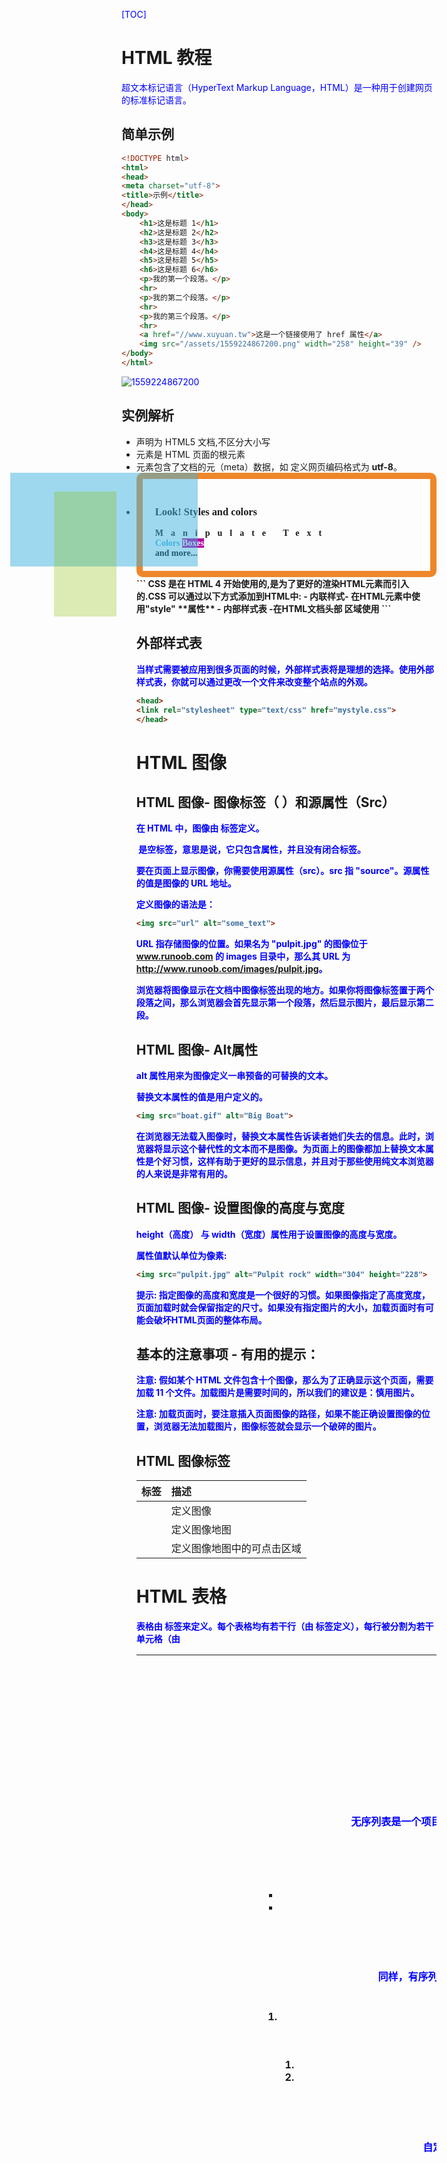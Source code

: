 [TOC]

# HTML 教程

超文本标记语言（HyperText Markup Language，HTML）是一种用于创建网页的标准标记语言。

## 简单示例

```html
<!DOCTYPE html>
<html>
<head>
<meta charset="utf-8">
<title>示例</title>
</head>
<body>
    <h1>这是标题 1</h1>
    <h2>这是标题 2</h2>
    <h3>这是标题 3</h3>
    <h4>这是标题 4</h4>
    <h5>这是标题 5</h5>
    <h6>这是标题 6</h6>
    <p>我的第一个段落。</p>
    <hr>
    <p>我的第二个段落。</p>
    <hr>
    <p>我的第三个段落。</p>
    <hr>
    <a href="//www.xuyuan.tw">这是一个链接使用了 href 属性</a>
    <img src="/assets/1559224867200.png" width="258" height="39" />
</body>
</html>
```

![1559224867200](assets/1559224867200.png)

## 实例解析

- **<!DOCTYPE html>** 声明为 HTML5 文档,不区分大小写
- **<html>** 元素是 HTML 页面的根元素
- **<head>** 元素包含了文档的元（meta）数据，如 **<meta charset="utf-8">** 定义网页编码格式为 **utf-8**。
- **<title>** 元素描述了文档的标题
- **<body>** 元素包含了可见的页面内容
- **<h1>** 元素定义一个大标题
- **<p>** 元素定义一个段落

# HTML 元素

## HTML 元素

| 开始标签 *             | 元素内容     | 结束标签 * |
| :--- | :----- | :--- |
| <p>                    | 这是一个段落 | </p>       |
| <a href="default.htm"> | 这是一个链接 | </a>       |
| <br>                   | 换行         |            |

*****开始标签常被称为**起始标签（opening tag）**，结束标签常称为**闭合标签（closing tag）**。

## HTML 元素语法

- HTML 元素以**开始标签**起始
- HTML 元素以**结束标签**终止
- **元素的内容**是开始标签与结束标签之间的内容
- 某些 HTML 元素具有**空内容（empty content）**
- 空元素**在开始标签中进行关闭**（以开始标签的结束而结束）
- 大多数 HTML 元素可拥有**属性**

## 不要忘记结束标签

即使您忘记了使用结束标签，大多数浏览器也会正确地显示 HTML。但不要依赖这种做法。忘记使用结束标签会产生不可预料的结果或错误。

## HTML 空元素

没有内容的 HTML 元素被称为空元素。空元素是在开始标签中关闭的。`<br>` 就是没有关闭标签的空元素（`<br>` 标签定义换行）。在 XHTML、XML 以及未来版本的 HTML 中，所有元素都必须被关闭。在开始标签中添加斜杠，比如 `<br />`，是关闭空元素的正确方法，HTML、XHTML 和 XML 都接受这种方式。即使 `<br>` 在所有浏览器中都是有效的，但使用 `<br />` 其实是更长远的保障。


## 使用小写标签

HTML 标签对大小写不敏感：<P> 等同于 <p>。许多网站都使用大写的 HTML 标签。万维网联盟（W3C）在 HTML 4 中**推荐**使用小写，而在未来 (X)HTML 版本中**强制**使用小写。

# HTML 属性

属性是 HTML 元素提供的附加信息。

- HTML 元素可以设置**属性**
- 属性可以在元素中添加**附加信息**
- 属性一般描述于**开始标签**
- 属性总是以名称/值对的形式出现，**比如：name="value"**。

## 属性实例

HTML 链接由 <a> 标签定义。链接的地址在 **href 属性**中指定： 

```html
<a href="http://www.runoob.com">这是一个链接</a>
```

## HTML 属性常用引用属性值

属性值应该始终被包括在引号内。

双引号是最常用的，不过使用单引号也没有问题。

**提示:** 在某些个别的情况下，比如属性值本身就含有双引号，那么您必须使用单引号，例如：name='John "ShotGun" Nelson'

## HTML 属性参考手册

查看完整的HTML属性列表:  [HTML 标签参考手册](http://www.runoob.com/tags/html-reference.html)。

下面列出了适用于大多数 HTML 元素的属性：

| 属性  | 描述                                                         |
| :---- | :----- |
| class | 为html元素定义一个或多个类名（classname）(类名从样式文件引入) |
| id    | 定义元素的唯一id                                             |
| style | 规定元素的行内样式（inline style）                           |
| title | 描述了元素的额外信息 (作为工具条使用)                        |

更多标准属性说明：  [HTML 标准属性参考手册](http://www.runoob.com/tags/ref-standardattributes.html).

# HTML 标题

## HTML 标题

标题（Heading）是通过 <h1> - <h6> 标签进行定义的.

**注释:** 浏览器会自动地在标题的前后添加空行。

请确保将 HTML 标题 标签只用于标题。不要仅仅是为了生成**粗体**或**大号**的文本而使用标题。因为用户可以通过标题来快速浏览您的网页，所以用标题来呈现文档结构是很重要的。应该将 h1 用作主标题（最重要的），其后是 h2（次重要的），再其次是 h3，以此类推。

## HTML 水平线

```html
<hr> 标签在 HTML 页面中创建水平线。
```

```html
<p>这是一个段落。</p>
<hr>
<p>这是一个段落。</p>
<hr>
<p>这是一个段落。</p>
```

## HTML 注释

```html
<!-- 这是一个注释 -->
```

**注释:** 开始括号之后（左边的括号）需要紧跟一个叹号，结束括号之前（右边的括号）不需要，合理地使用注释可以对未来的代码编辑工作产生帮助。。

## HTML 提示 - 如何查看源代码

单击右键，然后选择"查看源文件"（IE）或"查看页面源代码"（Firefox）。

## HTML 标签参考手册

菜鸟教程的标签参考手册提供了有关这些标题及其属性的更多信息。

您将在本教程下面的章节中学到更多有关 HTML 标签和属性的知识。

| 标签                                            | 描述           |
| :---- | :- |
| [<html>](http://www.runoob.com/tags/tag-html.html) | 定义 HTML 文档 |
| [<body>](http://www.runoob.com/tags/tag-body.html) | 定义文档的主体 |
| [<h1>](http://www.runoob.com/tags/tag-hn.html) | 定义 HTML 标题 |
| [<hr>](http://www.runoob.com/tags/tag-hr.html)  | 定义水平线     |
| [<!--...-->](http://www.runoob.com/tags/tag-comment.html) | 定义注释       |
| [<p>](http://www.runoob.com/tags/tag-p.html) | 定义一个段落 |
| [<br>](http://www.runoob.com/tags/tag-br.html) | 插入单个折行（换行） |

 段落是通过 <p> 标签定义的。

**注意：**浏览器会自动地在段落的前后添加空行。（</p> 是块级元素）

## HTML 折行

如果您希望在不产生一个新段落的情况下进行换行（新行），请使用 **<br>**

```html
<p>这个<br>段落<br>演示了分行的效果</p>
```

`<br />` 元素是一个空的 HTML 元素。由于关闭标签没有任何意义，因此它没有结束标签。

## HTML 输出- 使用提醒

我们无法确定 HTML 被显示的确切效果。屏幕的大小，以及对窗口的调整都可能导致不同的结果。对于 HTML，您无法通过在 HTML 代码中添加额外的空格或换行来改变输出的效果。

当显示页面时，浏览器会移除源代码中多余的空格和空行。所有连续的空格或空行都会被算作一个空格。需要注意的是，HTML 代码中的所有连续的空行（换行）也被显示为**一个空格**。

# HTML 文本格式化

## HTML 文本格式化

```html
<!DOCTYPE html>
<html>
<head> 
<meta charset="utf-8"> 
<title>菜鸟教程(runoob.com)</title> 
</head> 
<body>

<b>加粗文本</b><br><br>
<i>斜体文本</i><br><br>
<code>电脑自动输出</code><br><br>
这是 <sub> 下标</sub> 和 <sup> 上标</sup>

</body>
</html>
```

![1559227316941](assets/1559227316941.png)



## HTML 格式化标签

HTML 使用标签 <b>("bold") 与 <i>("italic") 对输出的文本进行格式, 如：**粗体** or *斜体* 

**通常标签 <strong> 替换加粗标签 <b> 来使用, <em> 替换 <i>标签使用。**    然而，这些标签的含义是不同的：    <b> 与<i> 定义粗体或斜体文本。    <strong> 或者 <em>意味着你要呈现的文本是重要的，所以要突出显示。现今所有主要浏览器都能渲染各种效果的字体。不过，未来浏览器可能会支持更好的渲染效果。

```html
<em>强调文本</em><br>
<strong>加粗文本</strong><br>
<dfn>定义项目</dfn><br>
<code>一段电脑代码</code><br>
<samp>计算机样本</samp><br>
<kbd>键盘输入</kbd><br>
<var>变量</var>
```



## HTML 文本格式化标签

| 标签                                           | 描述         |
| :--- | :----- |
| [<b>](http://www.runoob.com/tags/tag-b.html)   | 定义粗体文本 |
| [<em>](http://www.runoob.com/tags/tag-em.html) | 定义着重文字 |
| [<i>](http://www.runoob.com/tags/tag-i.html)   | 定义斜体字   |
| [<small>](http://www.runoob.com/tags/tag-small.html) | 定义小号字   |
| [<strong>](http://www.runoob.com/tags/tag-strong.html) | 定义加重语气 |
| [<sub>](http://www.runoob.com/tags/tag-sub.html) | 定义下标字   |
| [<sup>](http://www.runoob.com/m/tags/tag-sup.html) | 定义上标字   |
| [<ins>](http://www.runoob.com/tags/tag-ins.html) | 定义插入字   |
| [<del>](http://www.runoob.com/tags/tag-del.html) | 定义删除字   |

## HTML "计算机输出" 标签

| 标签                                         | 描述               |
| :- | :----- |
| [<code>](http://www.runoob.com/tags/tag-code.html) | 定义计算机代码     |
| [<kbd>](http://www.runoob.com/tags/tag-kbd.html) | 定义键盘码         |
| [<samp>](http://www.runoob.com/tags/tag-samp.html) | 定义计算机代码样本 |
| [<var>](http://www.runoob.com/tags/tag-var.html) | 定义变量           |
| [<pre>](http://www.runoob.com/tags/tag-pre.html) | 定义预格式文本     |

## HTML 引文, 引用, 及标签定义

| 标签                                               | 描述               |
| :- | :----- |
| [<abbr>](http://www.runoob.com/tags/tag-abbr.html) | 定义缩写           |
| [<address>](http://www.runoob.com/tags/tag-address.html) | 定义地址           |
| [<bdo>](http://www.runoob.com/tags/tag-bdo.html) | 定义文字方向       |
| [<blockquote>](http://www.runoob.com/tags/tag-blockquote.html) | 定义长的引用       |
| [<q>](http://www.runoob.com/tags/tag-q.html)       | 定义短的引用语     |
| [<cite>](http://www.runoob.com/tags/tag-cite.html) | 定义引用、引证     |
| [<dfn>](http://www.runoob.com/tags/tag-dfn.html)   | 定义一个定义项目。 |

<p>该段落文字从左到右显示。</p>  
<p><bdo dir="rtl">该段落文字从右到左显示。</bdo></p>  

<blockquote cite="http://www.worldwildlife.org/who/index.html">
For 50 years, WWF has been protecting the future of nature. The world's leading conservation organization, WWF works in 100 countries and is supported by 1.2 million members in the United States and close to 5 million globally.
</blockquote>

# HTML 链接

HTML使用标签 <a>来设置超文本链接。

在标签<a> 中使用了href属性来描述链接的地址。

默认情况下，链接将以以下形式出现在浏览器中：

- 一个未访问过的链接显示为蓝色字体并带有下划线。
- 访问过的链接显示为紫色并带有下划线。
- 点击链接时，链接显示为红色并带有下划线。

> 注意：如果为这些超链接设置了 CSS 样式，展示样式会根据 CSS 的设定而显示。

```html
<a href="url">链接文本</a>
```

href 属性描述了链接的目标。

## HTML 链接 - target 属性

使用 target 属性，你可以定义被链接的文档在何处显示。

```html
<a href="http://www.runoob.com/" target="_blank">访问菜鸟教程!</a>
```

## HTML 链接 - id 属性

id属性可用于创建在一个HTML文档书签标记。

**提示:** 书签是不以任何特殊的方式显示，在HTML文档中是不显示的，所以对于读者来说是隐藏的。

在HTML文档中插入ID:

```html
<a id="tips">有用的提示部分</a>
```

在HTML文档中创建一个链接到"有用的提示部分(id="tips"）"：

```html
<a href="#tips">访问有用的提示部分</a>
```

或者，从另一个页面创建一个链接到"有用的提示部分(id="tips"）"：

```html
<a href="http://www.runoob.com/html/html-links.html#tips">

 访问有用的提示部分</a>
```

**注释：** 请始终将正斜杠添加到子文件夹。

# HTML <head>

## HTML `<head>` 元素

<head> 元素包含了所有的头部标签元素。在  <head>元素中你可以插入脚本（scripts）, 样式文件（CSS），及各种meta信息。

可以添加在头部区域的元素标签为: <title>, <style>,   <meta>, <link>,   <script>, <noscript>, and <base>.

## HTML `<title>` 元素


- 定义了浏览器工具栏的标题
- 当网页添加到收藏夹时，显示在收藏夹中的标题
- 显示在搜索引擎结果页面的标题

## HTML `<base>` 元素

<base> 标签描述了基本的链接地址/链接目标，该标签作为HTML文档中所有的链接标签的默认链接:


```html
<head>
<base href="http://www.runoob.com/images/" target="_blank">
</head>
```

## HTML `<link>` 元素

<link> 标签定义了文档与外部资源之间的关系。

<link> 标签通常用于链接到样式表:

```html
<head>
<link rel="stylesheet" type="text/css" href="mystyle.css">
</head>
```

## HTML `<style>` 元素

<style> 标签定义了HTML文档的样式文件引用地址.

在<style> 元素中你也可以直接添加样式来渲染 HTML 文档:

```
<head>
<style type="text/css">
body {background-color:yellow}
p {color:blue}
</style>
</head>
```

## HTML `<meta>` 元素

<meta> 标签提供了元数据.元数据也不显示在页面上，但会被浏览器解析。
<meta> 一般放置于 <head> 区域


META 元素通常用于指定网页的描述，关键词，文件的最后修改时间，作者，和其他元数据。可以使用于浏览器（如何显示内容或重新加载页面），搜索引擎（关键词），或其他Web服务。

为搜索引擎定义关键词:

```html
<meta name="keywords" content="HTML, CSS, XML, XHTML, JavaScript">
```

为网页定义描述内容:

```html
<meta name="description" content="免费 Web & 编程 教程">
```

定义网页作者:

```html
<meta name="author" content="Runoob">
```

每30秒钟刷新当前页面:

```html
<meta http-equiv="refresh" content="30">
```



## HTML `<script>` 元素

<script>标签用于加载脚本文件，如： JavaScript。

<script> 元素在以后的章节中会详细描述。
# HTML 样式- CSS



CSS (Cascading Style Sheets) 用于渲染HTML元素标签的样式.

```html
<!DOCTYPE html>
<html>
<head> 
<meta charset="utf-8"> 
<title>菜鸟教程(runoob.com)</title> 
</head>
<body>

<div style="opacity:0.5;position:absolute;left:50px;width:300px;height:150px;background-color:#40B3DF"></div>

<div style="font-family:verdana;padding:20px;border-radius:10px;border:10px solid #EE872A;">

<div style="opacity:0.3;position:absolute;left:120px;width:100px;height:200px;background-color:#8AC007"></div>

<h3>Look! Styles and colors</h3>

<div style="letter-spacing:12px;">Manipulate Text</div>

<div style="color:#40B3DF;">Colors
<span style="background-color:#B4009E;color:#ffffff;">Boxes</span>
</div>

<div style="color:#000000;">and more...</div>

</div>

</body>
</html>
```



CSS 是在 HTML 4 开始使用的,是为了更好的渲染HTML元素而引入的.CSS 可以通过以下方式添加到HTML中:

- 内联样式- 在HTML元素中使用"style" **属性**
- 内部样式表 -在HTML文档头部 <head> 区域使用<style> **元素** 来包含CSS
- 外部引用 - 使用外部 CSS **文件**

最好的方式是通过外部引用CSS文件.HTML教程中我们使用了内联CSS样式来介绍实例.



## 内联样式

当特殊的样式需要应用到个别元素时，就可以使用内联样式。 使用内联样式的方法是在相关的标签中使用样式属性。样式属性可以包含任何 CSS 属性。以下实例显示出如何改变段落的颜色和左外边距。

<p style="color:blue;margin-left:20px;">This is a paragraph.</p>

## HTML样式实例 - 背景颜色

背景色属性（background-color）定义一个元素的背景颜色：

```
<body style="background-color:yellow;"> 
<h2 style="background-color:red;">这是一个标题</h2> 
<p style="background-color:green;">这是一个段落。</p> 
</body>
```

![1559263810219](assets/1559263810219.png)



## HTML 样式实例 - 字体, 字体颜色 ，字体大小

我们可以使用font-family（字体），color（颜色），和font-size（字体大小）属性来定义字体的样式:

<h1 style="font-family:verdana;">一个标题</h1> 
<p style="font-family:arial;color:red;font-size:20px;">一个段落。</p>

## HTML 样式实例 - 文本对齐方式

使用 text-align（文字对齐）属性指定文本的水平与垂直对齐方式：

<h1 style="text-align:center;">居中对齐的标题</h1> 
<p>这是一个段落。</p>

## 内部样式表

当**单个文件需要特别样式**时，就可以使用内部样式表。你可以在<head> 部分通过 <style>标签定义内部样式表:

```html
<head>
<style type="text/css">
body {background-color:yellow;}
p {color:blue;}
</style>
</head>
```

## 外部样式表

当样式需要**被应用到很多页面**的时候，外部样式表将是理想的选择。使用外部样式表，你就可以通过更改一个文件来改变整个站点的外观。

```html
<head>
<link rel="stylesheet" type="text/css" href="mystyle.css">
</head>     
```

# HTML 图像

## HTML 图像- 图像标签（ <img>）和源属性（Src）

在 HTML 中，图像由<img> 标签定义。

<img> 是空标签，意思是说，它只包含属性，并且没有闭合标签。

要在页面上显示图像，你需要使用源属性（src）。src 指 "source"。源属性的值是图像的 URL 地址。

**定义图像的语法是：**

```html
<img src="url" alt="some_text">
```

  URL 指存储图像的位置。如果名为 "pulpit.jpg" 的图像位于 www.runoob.com 的 images 目录中，那么其 URL 为 <http://www.runoob.com/images/pulpit.jpg>。 

浏览器将图像显示在文档中**图像标签出现的地方**。如果你将图像标签置于两个段落之间，那么浏览器会首先显示第一个段落，然后显示图片，最后显示第二段。 

##   HTML  图像- Alt属性

  alt 属性用来为图像定义一串预备的可替换的文本。

  替换文本属性的值是用户定义的。 

```html
<img src="boat.gif" alt="Big Boat">
```

在浏览器无法载入图像时，替换文本属性告诉读者她们失去的信息。此时，浏览器将显示这个替代性的文本而不是图像。为页面上的图像都加上替换文本属性是个好习惯，这样有助于更好的显示信息，并且对于那些使用纯文本浏览器的人来说是非常有用的。

##   HTML 图像- 设置图像的高度与宽度

  height（高度） 与 width（宽度）属性用于设置图像的高度与宽度。

  属性值默认单位为像素:

```html
<img src="pulpit.jpg" alt="Pulpit rock" width="304" height="228">
```

**提示:** 指定图像的高度和宽度是一个很好的习惯。如果图像指定了高度宽度，页面加载时就会保留指定的尺寸。如果没有指定图片的大小，加载页面时有可能会破坏HTML页面的整体布局。

## 基本的注意事项 - 有用的提示：

**注意:** 假如某个 HTML 文件包含十个图像，那么为了正确显示这个页面，需要加载 11 个文件。加载图片是需要时间的，所以我们的建议是：慎用图片。 

**注意:** 加载页面时，要注意插入页面图像的路径，如果不能正确设置图像的位置，浏览器无法加载图片，图像标签就会显示一个破碎的图片。

## HTML 图像标签

| 标签                                         | 描述                       |
| :- | :- |
| [<img>](http://www.runoob.com/tags/tag-img.html) | 定义图像                   |
| [<map>](http://www.runoob.com/tags/tag-map.html) | 定义图像地图               |
| [<area>](http://www.runoob.com/tags/tag-area.html) | 定义图像地图中的可点击区域 |

# HTML 表格

表格由 <table> 标签来定义。每个表格均有若干行（由 <tr> 标签定义），每行被分割为若干单元格（由 <td> 标签定义）。字母 td 指表格数据（table data），即数据单元格的内容。数据单元格可以包含文本、图片、列表、段落、表单、水平线、表格等等。

<table border="1">
    <tr>
        <th>Header 1</th>
        <th>Header 2</th>
    </tr>
    <tr>
        <td>row 1, cell 1</td>
        <td>row 1, cell 2</td>
    </tr>
    <tr>
        <td>row 2, cell 1</td>
        <td>row 2, cell 2</td>
    </tr>
</table>

## HTML 表格和边框属性

如果不定义边框属性，表格将不显示边框。有时这很有用，但是大多数时候，我们希望显示边框。 

## HTML 表格表头

表格的表头使用 <th> 标签进行定义。

# HTML 列表

HTML 支持有序、无序和定义列表:

## HTML无序列表

无序列表是一个项目的列表，此列项目使用粗体圆点（典型的小黑圆圈）进行标记。

无序列表使用 <ul> 标签

<ul>
<li>Coffee</li>
<li>Milk</li>
</ul>

## HTML 有序列表

同样，有序列表也是一列项目，列表项目使用数字进行标记。 有序列表始于 <ol> 标签。每个列表项始于 <li> 标签。

列表项使用数字来标记。

<ol>
<li>Coffee</li>
<li>Milk</li>
</ol>



## HTML 自定义列表

自定义列表不仅仅是一列项目，而是项目及其注释的组合。

自定义列表以 <dl> 标签开始。每个自定义列表项以 <dt> 开始。每个自定义列表项的定义以 <dd> 开始。

<dl>
<dt>Coffee</dt>
<dd>- black hot drink</dd>
<dt>Milk</dt>
<dd>- white cold drink</dd>
</dl>

# HTML `<div>` 和`<span>`



HTML 可以通过 <div> 和 <span>将元素组合起来。



## HTML 区块元素

大多数 HTML 元素被定义为**块级元素**或**内联元素**。

块级元素在浏览器显示时，通常会以新行来开始（和结束）。

实例: <h1>, <p>, <ul>, <table>

## HTML 内联元素

内联元素在显示时通常不会以新行开始。

实例: <b>, <td>, <a>, <img>

## HTML `<div>` 元素

HTML <div> 元素是块级元素，它可用于组合其他 HTML 元素的容器。

<div> 元素没有特定的含义。除此之外，由于它属于块级元素，浏览器会在其前后显示折行。

如果与 CSS 一同使用，<div> 元素可用于对大的内容块设置样式属性。

使用 <table> 元素进行文档布局不是表格的正确用法。

## HTML `<span>` 元素

HTML <span> 元素是内联元素，可用作文本的容器

<span> 元素也没有特定的含义。

当与 CSS 一同使用时，<span> 元素可用于为部分文本设置样式属性。

# HTML 布局

## 网站布局

大多数网站会把内容安排到多个列中（就像杂志或报纸那样）。

大多数网站可以使用 <div> 或者 <table> 元素来创建多列。CSS 用于对元素进行定位，或者为页面创建背景以及色彩丰富的外观。

## HTML 布局 - 使用`<div>` 元素

div 元素是用于分组 HTML 元素的块级元素。

下面的例子使用五个 div 元素来创建多列布局：

```HTML
<!DOCTYPE html>
<html>
<head> 
<meta charset="utf-8"> 
<title>菜鸟教程(runoob.com)</title> 
</head>
<body>

<div id="container" style="width:500px">

<div id="header" style="background-color:#FFA500;">
<h1 style="margin-bottom:0;">主要的网页标题</h1></div>

<div id="menu" style="background-color:#FFD700;height:200px;width:100px;float:left;">
<b>菜单</b><br>
HTML<br>
CSS<br>
JavaScript</div>

<div id="content" style="background-color:#EEEEEE;height:200px;width:400px;float:left;">
内容在这里</div>

<div id="footer" style="background-color:#FFA500;clear:both;text-align:center;">
版权 © runoob.com</div>

</div>
 
</body>
</html>
```

![img](assets/26291745-6A59-45C0-847E-322B55AB6339.jpg)



## HTML 布局 - 使用表格

使用 HTML <table> 标签是创建布局的一种简单的方式。

大多数站点可以使用 <div> 或者 <table> 元素来创建多列。CSS 用于对元素进行定位，或者为页面创建背景以及色彩丰富的外观。

下面的例子使用三行两列的表格 - 第一和最后一行使用 colspan 属性来横跨两列：

```HTML
<!DOCTYPE html>
<html>
<head> 
<meta charset="utf-8"> 
<title>菜鸟教程(runoob.com)</title> 
</head>
<body>
 
<table width="500" border="0">
<tr>
<td colspan="2" style="background-color:#FFA500;">
<h1>主要的网页标题</h1>
</td>
</tr>
 
<tr>
<td style="background-color:#FFD700;width:100px;">
<b>菜单</b><br>
HTML<br>
CSS<br>
JavaScript
</td>
<td style="background-color:#eeeeee;height:200px;width:400px;">
内容在这里</td>
</tr>
 
<tr>
<td colspan="2" style="background-color:#FFA500;text-align:center;">
版权 © runoob.com</td>
</tr>
</table>
 
</body>
</html>
```

上面的 HTML 代码会产生以下结果：

![img](http://www.runoob.com/wp-content/uploads/2013/07/26291745-6A59-45C0-847E-322B55AB6339.jpg)



## HTML 布局 - 有用的提示

**Tip:** 使用 CSS 最大的好处是，如果把 CSS 代码存放到外部样式表中，那么站点会更易于维护。通过编辑单一的文件，就可以改变所有页面的布局。如需学习更多有关 CSS 的知识，请访问我们的[CSS 教程](http://www.runoob.com/css/css-tutorial.html)。

**Tip:** 由于创建高级的布局非常耗时，使用模板是一个快速的选项。通过搜索引擎可以找到很多免费的网站模板（您可以使用这些预先构建好的网站布局，并优化它们）。

# HTML 表单和输入

HTML 表单用于收集不同类型的用户输入。

表单元素是允许用户在表单中输入内容,比如：文本域(textarea)、下拉列表、单选框(radio-buttons)、复选框(checkboxes)等等。

表单使用表单标签 <form> 来设置:

```HTML
<form>
.
input 元素
.
</form>
```

## HTML 表单 - 输入元素

多数情况下被用到的表单标签是输入标签（<input>）。

输入类型是由类型属性（type）定义的。大多数经常被用到的输入类型如下：

## 文本域（Text Fields）

文本域通过<input type="text"> 标签来设定，当用户要在表单中键入字母、数字等内容时，就会用到文本域。

<form>
First name:  <input type="text" name="firstname">
<br>
Last name:  <input type="text" name="lastname">
</form> 

**注意:**表单本身并不可见。同时，在大多数浏览器中，文本域的**缺省宽度是20个字符**。 

## 密码字段

密码字段通过标签<input type="password"> 来定义:

  <form>
  Password:  <input type="password" name="pwd">
  </form> 

**注意:**密码字段字符不会明文显示，而是以星号或圆点替代。

## 单选按钮（Radio Buttons）

<input type="radio"> 标签定义了表单单选框选项

  <form>
  <input type="radio" name="sex" value="male">Male<br>
  <input type="radio" name="sex" value="female">Female
  </form> 
## 复选框（Checkboxes）

<input type="checkbox"> 定义了复选框. 用户需要从若干给定的选择中选取一个或若干选项。

  <form>
  <input type="checkbox" name="vehicle" value="Bike">I have a bike<br>
  <input type="checkbox" name="vehicle" value="Car">I have a car 
  </form> 
## 提交按钮(Submit Button)

<input type="submit"> 定义了提交按钮.

当用户单击确认按钮时，表单的内容会被传送到另一个文件。表单的动作属性定义了目的文件的文件名。由动作属性定义的这个文件通常会对接收到的输入数据进行相关的处理。:

  <form name="input" action="html_form_action.php" method="get">
  Username:  <input type="text" name="user">
  <input type="submit" value="Submit">
  </form> 
如在上面的文本框内键入几个字母，然后点击确认按钮，那么输入数据会传送到 "html_form_action.php" 的页面。该页面将显示出输入的结果。 

# HTML 框架

通过使用框架，你可以在同一个浏览器窗口中显示不止一个页面。

<iframe src="http://www.runoob.com/html/" height="300px" width="99%" style="border: 0px; margin: 0px; padding: 0px;"></iframe>

## Iframe - 设置高度与宽度

height 和 width 属性用来定义iframe标签的高度与宽度。

属性默认以像素为单位, 但是你可以指定其按比例显示 (如："80%")。

```HTML
<iframe src="demo_iframe.htm" width="200" height="200"></iframe>
```

## Iframe - 移除边框

frameborder 属性用于定义iframe表示是否显示边框。

设置属性值为 "0" 移除iframe的边框:

```HTML
<iframe src="demo_iframe.htm" frameborder="0"></iframe>
```

## 使用iframe来显示目标链接页面

iframe可以显示一个目标链接的页面

目标链接的属性必须使用iframe的属性，如下实例:

```HTML
<iframe src="demo_iframe.htm" name="iframe_a"></iframe>
<p><a href="http://www.runoob.com" target="iframe_a">RUNOOB.COM</a></p>
```

# HTML 颜色

------

HTML 颜色由红色、绿色、蓝色混合而成。

------

## 颜色值

HTML 颜色由一个十六进制符号来定义，这个符号由红色、绿色和蓝色的值组成（RGB）。

每种颜色的最小值是0（十六进制：#00）。最大值是255（十六进制：#FF）。

这个表格给出了由三种颜色混合而成的具体效果：

## ![1559265517336](assets/1559265517336.png)颜色名

141个颜色名称是在HTML和CSS颜色规范定义的（17标准颜色，再加124）。下表列出了所有颜色的值，包括十六进制值。[141](https://www.runoob.com/html/html-colornames.html)

# HTML 脚本

JavaScript 使 HTML 页面具有更强的动态和交互性。

## HTML `<script>` 标签

<script> 标签用于定义客户端脚本，比如 JavaScript。

<script> 元素既可包含脚本语句，也可通过 src 属性指向外部脚本文件。

JavaScript 最常用于图片操作、表单验证以及内容动态更新。

## HTML`<noscript>` 标签

<noscript> 标签提供无法使用脚本时的替代内容，比方在浏览器禁用脚本时，或浏览器不支持客户端脚本时。

<noscript>元素可包含普通 HTML 页面的 body 元素中能够找到的所有元素。

只有在浏览器不支持脚本或者禁用脚本时，才会显示 <noscript> 元素中的内容：

```javascript
<script>
document.write("Hello World!")
</script>
<noscript>抱歉，你的浏览器不支持 JavaScript!</noscript>
```

## JavaScript体验

```javascript
document.write("<p>这是一个段落。</p>");
```

## JavaScript事件响应:

```javascript
<button type="button" onclick="myFunction()">点我！</button>
```

## JavaScript处理 HTML 样式:

```HTML
<!DOCTYPE html>
<html>
<head> 
<meta charset="utf-8"> 
<title>菜鸟教程(runoob.com)</title> 
</head>
<body>
	
<h1>我的第一段 JavaScript</h1>
<p id="demo">
JavaScript 能改变 HTML 元素的样式。
</p>
<script>
function myFunction()
{
	x=document.getElementById("demo") // 找到元素
	x.style.color="#ff0000";          // 改变样式
}
</script>
<button type="button" onclick="myFunction()">点击这里</button>
	
</body>
</html>
```

![1559266108942](assets/1559266108942.png)

# HTML 字符实体

------

HTML 中的预留字符必须被替换为字符实体。

一些在键盘上找不到的字符也可以使用字符实体来替换。

------

## HTML 实体

在 HTML 中，某些字符是预留的。

在 HTML 中不能使用小于号（<）和大于号（>），这是因为浏览器会误认为它们是标签。

如果希望正确地显示预留字符，我们必须在 HTML 源代码中使用字符实体（character entities）。 字符实体类似这样：

```
&entity_name;
&#entity_number;
```

如需显示小于号，我们必须这样写：![1559266201850](assets/1559266201850.png)

## 不间断空格(Non-breaking Space)

HTML 中的常用字符实体是不间断空格(`&nbsp;`)。

浏览器总是会截短 HTML 页面中的空格。如果您在文本中写 10 个空格，在显示该页面之前，浏览器会删除它们中的 9 个。如需在页面中增加空格的数量，您需要使用 &nbsp; 字符实体。

## 结合音标符

发音符号是加到字母上的一个"glyph(字形)"。

一些变音符号, 如 尖音符 (  ̀) 和 抑音符 (  ́) 。

变音符号可以出现字母的上面和下面，或者字母里面，或者两个字母间。

变音符号可以与字母、数字字符的组合来使用。

以下是一些实例:

| 音标符 | 字符 | Construct | 输出结果 |
| :----- | :--- | --------- | :------- |
| ̀       | a    | `a&#768;` | à        |
| ́       | a    | `a&#769;` | á        |
| ̂       | a    | `a&#770;` | â        |
| ̃       | a    | `a&#771;` | ã        |

## HTML字符实体

| 显示结果 | 描述        | 实体名称          | 实体编号 |
| :------- | :---------- | :---------------- | :------- |
|          | 空格        | &nbsp;            | &#160;   |
| <        | 小于号      | &lt;              | &#60;    |
| >        | 大于号      | &gt;              | &#62;    |
| &        | 和号        | &amp;             | &#38;    |
| "        | 引号        | &quot;            | &#34;    |
| '        | 撇号        | &apos; (IE不支持) | &#39;    |
| ￠       | 分          | &cent;            | &#162;   |
| £        | 镑          | &pound;           | &#163;   |
| ¥        | 人民币/日元 | &yen;             | &#165;   |
| €        | 欧元        | &euro;            | &#8364;  |
| §        | 小节        | &sect;            | &#167;   |
| ©        | 版权        | &copy;            | &#169;   |
| ®        | 注册商标    | &reg;             | &#174;   |
| ™        | 商标        | &trade;           | &#8482;  |
| ×        | 乘号        | &times;           | &#215;   |
| ÷        | 除号        | &divide;          | &#247;   |

虽然 html 不区分大小写，但实体字符对大小写敏感。

# HTML 统一资源定位器(Uniform Resource Locators)

------

URL 是一个网页地址。

URL可以由字母组成，如"runoob.com"，或互联网协议（IP）地址： 192.68.20.50。大多数人进入网站使用网站域名来访问，因为 名字比数字更容易记住。

------

## URL - 统一资源定位器

Web浏览器通过URL从Web服务器请求页面。

当您点击 HTML 页面中的某个链接时，对应的 <a> 标签指向万维网上的一个地址。

一个统一资源定位器(URL) 用于定位万维网上的文档。

一个网页地址实例: <http://www.runoob.com/html/html-tutorial.html> 语法规则:

**scheme://host.domain:port/path/filename**

说明:

- - scheme - 定义因特网服务的类型。最常见的类型是 http
  - host - 定义域主机（http 的默认主机是 www）
  - domain - 定义因特网域名，比如 runoob.com
  - :port - 定义主机上的端口号（http 的默认端口号是 80）
  - path - 定义服务器上的路径（如果省略，则文档必须位于网站的根目录中）。
  - filename - 定义文档/资源的名称

------

## 常见的 URL Scheme

以下是一些URL scheme：

| Scheme | 访问               | 用于...                             |
| :----- | :----------------- | :---------------------------------- |
| http   | 超文本传输协议     | 以 http:// 开头的普通网页。不加密。 |
| https  | 安全超文本传输协议 | 安全网页，加密所有信息交换。        |
| ftp    | 文件传输协议       | 用于将文件下载或上传至网站。        |
| file   |                    | 您计算机上的文件。                  |

------

## URL 字符编码

URL 只能使用 [ASCII 字符集](https://www.runoob.com/tags/html-ascii.html).来通过因特网进行发送。由于 URL 常常会包含 ASCII 集合之外的字符，URL 必须转换为有效的 ASCII 格式。

URL 编码使用 "%" 其后跟随两位的十六进制数来替换非 ASCII 字符。

URL 不能包含空格。URL 编码通常使用 + 来替换空格。

| 字符 | URL 编码 |
| :--- | :------- |
| €    | %80      |
| £    | %A3      |
| ©    | %A9      |
| ®    | %AE      |
| À    | %C0      |
| Á    | %C1      |
| Â    | %C2      |
| Ã    | %C3      |
| Ä    | %C4      |
| Å    | %C5      |

如需完整的 URL 编码参考，请访问我们的 [URL 编码参考手册](https://www.runoob.com/tags/html-urlencode.html)。

# HTML 速查列表

## HTML 基本文档

```HTML
<!DOCTYPE html> <html> <head> <title>文档标题</title> </head> <body> 可见文本... </body> </html>
```

## 基本标签（Basic Tags）

```HTML
<h1>最大的标题</h1>
<h2> . . . </h2>
<h3> . . . </h3>
<h4> . . . </h4>
<h5> . . . </h5>
<h6>最小的标题</h6>
 
<p>这是一个段落。</p>
<br> （换行）
<hr> （水平线）
<!-- 这是注释 -->
```

## 文本格式化（Formatting）

```HTML
<b>粗体文本</b>
<code>计算机代码</code>
<em>强调文本</em>
<i>斜体文本</i>
<kbd>键盘输入</kbd> 
<pre>预格式化文本</pre>
<small>更小的文本</small>
<strong>重要的文本</strong>
<abbr> （缩写）
<address> （联系信息）
<bdo> （文字方向）
<blockquote> （从另一个源引用的部分）
<cite> （工作的名称）
<del> （删除的文本）
<ins> （插入的文本）
<sub> （下标文本）
<sup> （上标文本）
```

## 链接（Links）

```HTML
普通的链接：<a href="http://www.example.com/">链接文本</a> 
图像链接： <a href="http://www.example.com/"><img src="URL" alt="替换文本"></a> 
邮件链接： <a href="mailto:webmaster@example.com">发送e-mail</a> 
书签： <a id="tips">提示部分</a> <a href="#tips">跳到提示部分</a>
```

## 图片（Images）

```HTML
<img src="URL" alt="替换文本" height="42" width="42">
```

## 样式/区块（Styles/Sections）

```HTML
<style type="text/css">
h1 {color:red;}
p {color:blue;}
</style>
<div>文档中的块级元素</div>
<span>文档中的内联元素</span>
```

## 无序列表

```HTML
<ul>     <li>项目</li>     <li>项目</li> </ul>
```

## 有序列表

```HTML
<ol>     <li>第一项</li>     <li>第二项</li> </ol>
```

## 定义列表

```HTML
<dl>
  <dt>项目 1</dt>
    <dd>描述项目 1</dd>
  <dt>项目 2</dt>
    <dd>描述项目 2</dd>
</dl>
```

## 表格（Tables）

```HTML
<table border="1">
  <tr>
    <th>表格标题</th>
    <th>表格标题</th>
  </tr>
  <tr>
    <td>表格数据</td>
    <td>表格数据</td>
  </tr>
</table>
```

------

## 框架（Iframe）

```html
<iframe src="demo_iframe.htm"></iframe>
```

## 表单（Forms）

```html
<form action="demo_form.php" method="post/get">
<input type="text" name="email" size="40" maxlength="50">
<input type="password">
<input type="checkbox" checked="checked">
<input type="radio" checked="checked">
<input type="submit" value="Send">
<input type="reset">
<input type="hidden">
<select>
<option>苹果</option>
<option selected="selected">香蕉</option>
<option>樱桃</option>
</select>
<textarea name="comment" rows="60" cols="20"></textarea>
</form>
```

## 实体（Entities）

```html
&lt; 等同于 <
&gt; 等同于 >
&#169; 等同于 ©
```

